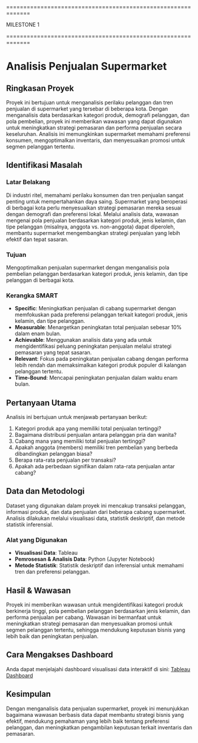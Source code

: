 =============================================================

MILESTONE 1

=============================================================
# Analisis Penjualan Supermarket

## Ringkasan Proyek

Proyek ini bertujuan untuk menganalisis perilaku pelanggan dan tren penjualan di supermarket yang tersebar di beberapa kota. Dengan menganalisis data berdasarkan kategori produk, demografi pelanggan, dan pola pembelian, proyek ini memberikan wawasan yang dapat digunakan untuk meningkatkan strategi pemasaran dan performa penjualan secara keseluruhan. Analisis ini memungkinkan supermarket memahami preferensi konsumen, mengoptimalkan inventaris, dan menyesuaikan promosi untuk segmen pelanggan tertentu.

## Identifikasi Masalah

### Latar Belakang

Di industri ritel, memahami perilaku konsumen dan tren penjualan sangat penting untuk mempertahankan daya saing. Supermarket yang beroperasi di berbagai kota perlu menyesuaikan strategi pemasaran mereka sesuai dengan demografi dan preferensi lokal. Melalui analisis data, wawasan mengenai pola penjualan berdasarkan kategori produk, jenis kelamin, dan tipe pelanggan (misalnya, anggota vs. non-anggota) dapat diperoleh, membantu supermarket mengembangkan strategi penjualan yang lebih efektif dan tepat sasaran.

### Tujuan

Mengoptimalkan penjualan supermarket dengan menganalisis pola pembelian pelanggan berdasarkan kategori produk, jenis kelamin, dan tipe pelanggan di berbagai kota.

### Kerangka SMART

- **Specific**: Meningkatkan penjualan di cabang supermarket dengan memfokuskan pada preferensi pelanggan terkait kategori produk, jenis kelamin, dan tipe pelanggan.
- **Measurable**: Menargetkan peningkatan total penjualan sebesar 10% dalam enam bulan.
- **Achievable**: Menggunakan analisis data yang ada untuk mengidentifikasi peluang peningkatan penjualan melalui strategi pemasaran yang tepat sasaran.
- **Relevant**: Fokus pada peningkatan penjualan cabang dengan performa lebih rendah dan memaksimalkan kategori produk populer di kalangan pelanggan tertentu.
- **Time-Bound**: Mencapai peningkatan penjualan dalam waktu enam bulan.

## Pertanyaan Utama

Analisis ini bertujuan untuk menjawab pertanyaan berikut:

1. Kategori produk apa yang memiliki total penjualan tertinggi?
2. Bagaimana distribusi penjualan antara pelanggan pria dan wanita?
3. Cabang mana yang memiliki total penjualan tertinggi?
4. Apakah anggota (members) memiliki tren pembelian yang berbeda dibandingkan pelanggan biasa?
5. Berapa rata-rata penjualan per transaksi?
6. Apakah ada perbedaan signifikan dalam rata-rata penjualan antar cabang?

## Data dan Metodologi

Dataset yang digunakan dalam proyek ini mencakup transaksi pelanggan, informasi produk, dan data penjualan dari beberapa cabang supermarket. Analisis dilakukan melalui visualisasi data, statistik deskriptif, dan metode statistik inferensial.

### Alat yang Digunakan

- **Visualisasi Data**: Tableau
- **Pemrosesan & Analisis Data**: Python (Jupyter Notebook)
- **Metode Statistik**: Statistik deskriptif dan inferensial untuk memahami tren dan preferensi pelanggan.

## Hasil & Wawasan

Proyek ini memberikan wawasan untuk mengidentifikasi kategori produk berkinerja tinggi, pola pembelian pelanggan berdasarkan jenis kelamin, dan performa penjualan per cabang. Wawasan ini bermanfaat untuk meningkatkan strategi pemasaran dan menyesuaikan promosi untuk segmen pelanggan tertentu, sehingga mendukung keputusan bisnis yang lebih baik dan peningkatan penjualan.

## Cara Mengakses Dashboard

Anda dapat menjelajahi dashboard visualisasi data interaktif di sini: [Tableau Dashboard](https://public.tableau.com/shared/R7QF29RMM?:display_count=n&:origin=viz_share_link)


## Kesimpulan

Dengan menganalisis data penjualan supermarket, proyek ini menunjukkan bagaimana wawasan berbasis data dapat membantu strategi bisnis yang efektif, mendukung pemahaman yang lebih baik tentang preferensi pelanggan, dan meningkatkan pengambilan keputusan terkait inventaris dan pemasaran.
